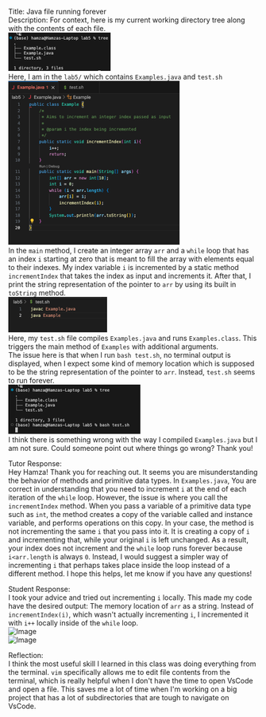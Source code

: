 Title: Java file running forever    
Description: For context, here is my current working directory tree along with the contents of each file.    
![Image](assets/tree.png)    
Here, I am in the ```lab5/``` which contains ```Examples.java``` and ```test.sh```    
![Image](assets/Examples.png)    
In the ```main``` method, I create an integer array ```arr``` and a ```while``` loop that has an index ```i``` starting at zero that is meant to fill 
the array with elements equal to their indexes. My index variable ```i``` is incremented by a static method ```incrementIndex``` that takes the index
as input and increments it. After that, I print the string representation of the pointer to ```arr``` by using its built in ```toString``` method.       
![Image](assets/test.png)     
Here, my ```test.sh``` file compiles ```Examples.java``` and runs ```Examples.class```. This triggers the main method of ```Examples``` with additional
arguments.    
The issue here is that when I run ```bash test.sh```, no terminal output is displayed, when I expect some kind of memory location which is supposed to be the string representation of the pointer to ```arr```. Instead, ```test.sh``` seems to run forever.      
![Image](assets/forever.png)       
I think there is something wrong with the way I compiled ```Examples.java```
but I am not sure. Could someone point out where things go wrong? Thank you!        
        
Tutor Response:    
Hey Hamza! Thank you for reaching out. It seems you are misunderstanding the behavior of methods and primitive data types. In
```Examples.java```, You are correct in understanding that you need to increment ```i``` at the end of each iteration of the 
```while``` loop. However, the issue is where you call the ```incrementIndex``` method. When you pass a variable of a
primitive data type such as ```int```, the method creates a copy of the variable called and instance variable, and performs
operations on this copy. In your case, the method is not incrementing the same ```i``` that you pass into it. It is creating
a copy of ```i``` and incrementing that, while your original ```i``` is left unchanged. As a result, your index does not increment
and the ```while``` loop runs forever because ```i<arr.length``` is always ```0```. Instead, I would suggest a simpler way of
incrementing ```i``` that perhaps takes place inside the loop instead of a different method. I hope this helps, let me know if you have
any questions!     
      
Student Response:     
I took your advice and tried out incrementing ```i``` locally. This made my code have the desired output: The memory location of ```arr```
as a string. Instead of ```incrementIndex(i)```, which wasn't actually incrementing ```i```, I incremented it with ```i++``` locally inside of
the ```while``` loop.       
![Image](assets/fixedExamples.png)     
![Image](assets/fixedOutput.png)     
     
Reflection:    
I think the most useful skill I learned in this class was doing everything from the terminal. ```vim``` specifically allows me to edit file
contents from the terminal, which is really helpful when I don't have the time to open VsCode and open a file. This saves me a lot of time
when I'm working on a big project that has a lot of subdirectories that are tough to navigate on VsCode.     


